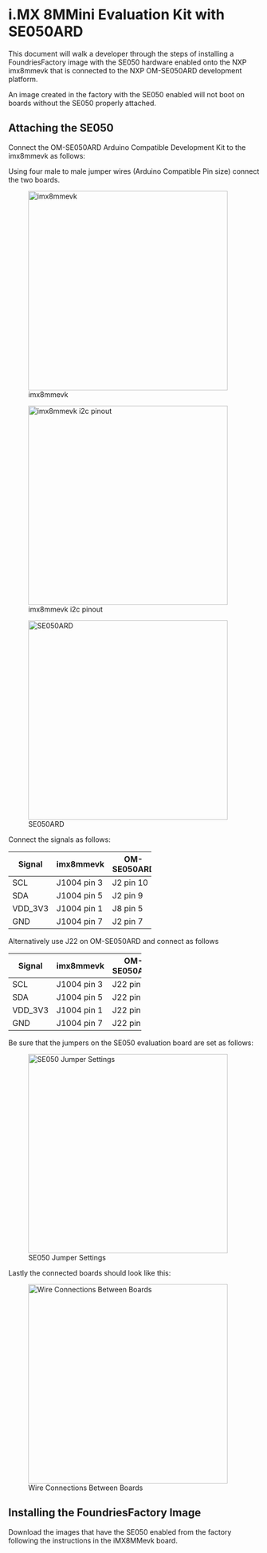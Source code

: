 # i.MX 8MMini Evaluation Kit with SE050ARD

This document will walk a developer through the steps of installing a
FoundriesFactory image with the SE050 hardware enabled onto the NXP
imx8mmevk that is connected to the NXP OM-SE050ARD development platform.

An image created in the factory with the SE050 enabled will not boot on
boards without the SE050 properly attached.

## Attaching the SE050

Connect the OM-SE050ARD Arduino Compatible Development Kit to the
imx8mmevk as follows:

Using four male to male jumper wires (Arduino Compatible Pin size)
connect the two boards.

<figure>
<img src="/_static/boards/imx8mmevk_J1004.png" class="align-center" width="400" alt="imx8mmevk" /><figcaption aria-hidden="true">imx8mmevk</figcaption>
</figure>

<figure>
<img src="/_static/boards/imx8mmevk_J1004_pinout.png" class="align-center" width="400" alt="imx8mmevk i2c pinout" /><figcaption aria-hidden="true">imx8mmevk i2c pinout</figcaption>
</figure>

<figure>
<img src="/_static/boards/se050ard.png" class="align-center" width="400" alt="SE050ARD" /><figcaption aria-hidden="true">SE050ARD</figcaption>
</figure>

Connect the signals as follows:

<table style="width:57%;">
<colgroup>
<col style="width: 15%" />
<col style="width: 20%" />
<col style="width: 20%" />
</colgroup>
<thead>
<tr class="header">
<th>Signal</th>
<th>imx8mmevk</th>
<th>OM-SE050ARD</th>
</tr>
</thead>
<tbody>
<tr class="odd">
<td>SCL</td>
<td>J1004 pin 3</td>
<td>J2 pin 10</td>
</tr>
<tr class="even">
<td>SDA</td>
<td>J1004 pin 5</td>
<td>J2 pin 9</td>
</tr>
<tr class="odd">
<td>VDD_3V3</td>
<td>J1004 pin 1</td>
<td>J8 pin 5</td>
</tr>
<tr class="even">
<td>GND</td>
<td>J1004 pin 7</td>
<td>J2 pin 7</td>
</tr>
</tbody>
</table>

Alternatively use J22 on OM-SE050ARD and connect as follows

<table style="width:53%;">
<colgroup>
<col style="width: 13%" />
<col style="width: 19%" />
<col style="width: 19%" />
</colgroup>
<thead>
<tr class="header">
<th>Signal</th>
<th>imx8mmevk</th>
<th>OM-SE050ARD</th>
</tr>
</thead>
<tbody>
<tr class="odd">
<td>SCL</td>
<td>J1004 pin 3</td>
<td>J22 pin 4</td>
</tr>
<tr class="even">
<td>SDA</td>
<td>J1004 pin 5</td>
<td>J22 pin 1</td>
</tr>
<tr class="odd">
<td>VDD_3V3</td>
<td>J1004 pin 1</td>
<td>J22 pin 2</td>
</tr>
<tr class="even">
<td>GND</td>
<td>J1004 pin 7</td>
<td>J22 pin 3</td>
</tr>
</tbody>
</table>

Be sure that the jumpers on the SE050 evaluation board are set as
follows:

<figure>
<img src="/_static/boards/se050ard_jumpers.png" class="align-center" width="400" alt="SE050 Jumper Settings" /><figcaption aria-hidden="true">SE050 Jumper Settings</figcaption>
</figure>

Lastly the connected boards should look like this:

<figure>
<img src="/_static/boards/se050ard_imx8mm.png" class="align-center" width="400" alt="Wire Connections Between Boards" /><figcaption aria-hidden="true">Wire Connections Between Boards</figcaption>
</figure>

## Installing the FoundriesFactory Image

Download the images that have the SE050 enabled from the factory
following the instructions in the iMX8MMevk board.
